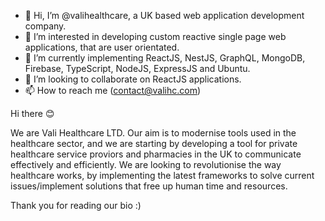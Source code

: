- 👋 Hi, I’m @valihealthcare, a UK based web application development company.
- 👀 I’m interested in developing custom reactive single page web applications, that are user orientated.
- 🌱 I’m currently implementing ReactJS, NestJS, GraphQL, MongoDB, Firebase, TypeScript, NodeJS, ExpressJS and Ubuntu.
- 💞️ I’m looking to collaborate on ReactJS applications.
- 📫 How to reach me (contact@valihc.com)

Hi there 😊

We are Vali Healthcare LTD. Our aim is to modernise tools used in the healthcare sector, and we are starting by developing a tool for private healthcare service proviors and pharmacies in the UK to communicate effectively and efficiently. We are looking to revolutionise the way healthcare works, by implementing the latest frameworks to solve current issues/implement solutions that free up human time and resources.

Thank you for reading our bio :)

<!---
valihealthcare/valihealthcare is a ✨ special ✨ repository because its `README.md` (this file) appears on your GitHub profile.
You can click the Preview link to take a look at your changes.
--->
